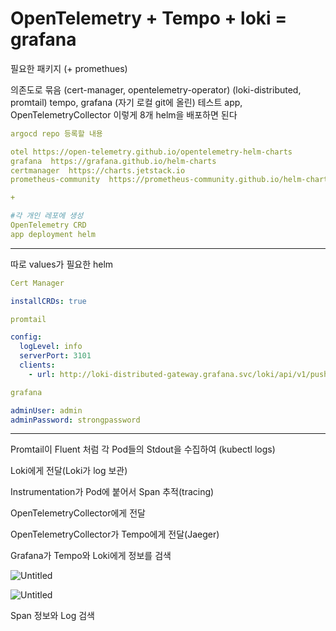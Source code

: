 # OpenTelemetry + Tempo + loki = grafana

필요한 패키지 (+ promethues)

의존도로 묶음
(cert-manager, opentelemetry-operator)
(loki-distributed, promtail)
tempo, grafana
(자기 로컬 git에 올린) 테스트 app, OpenTelemetryCollector
이렇게 8개 helm을 배포하면 된다
```yaml
argocd repo 등록할 내용

otel https://open-telemetry.github.io/opentelemetry-helm-charts
grafana  https://grafana.github.io/helm-charts
certmanager  https://charts.jetstack.io
prometheus-community  https://prometheus-community.github.io/helm-charts

+ 

#각 개인 레포에 생성
OpenTelemetry CRD 
app deployment helm
```

---

따로 values가 필요한 helm

```yaml
Cert Manager

installCRDs: true
```

```yaml
promtail

config:
  logLevel: info
  serverPort: 3101
  clients:
    - url: http://loki-distributed-gateway.grafana.svc/loki/api/v1/push
```

```yaml
grafana

adminUser: admin
adminPassword: strongpassword
```

---

Promtail이 Fluent 처럼 각 Pod들의 Stdout을 수집하여 (kubectl logs) 

Loki에게 전달(Loki가 log 보관)

Instrumentation가 Pod에 붙어서 Span 추적(tracing) 

OpenTelemetryCollector에게 전달

OpenTelemetryCollector가 Tempo에게 전달(Jaeger)

Grafana가 Tempo와 Loki에게 정보를 검색

![Untitled](https://prod-files-secure.s3.us-west-2.amazonaws.com/1963d13b-cc2f-40c8-b422-332972ae6ce6/7c46794e-0c27-4b08-8285-913f6cb566b8/Untitled.png)

![Untitled](https://prod-files-secure.s3.us-west-2.amazonaws.com/1963d13b-cc2f-40c8-b422-332972ae6ce6/bfa5a1da-3882-4ece-a650-483ca0c38c49/Untitled.png)

Span 정보와 Log 검색